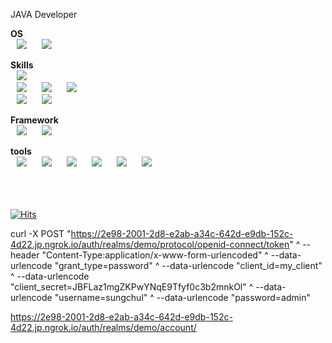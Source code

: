 JAVA Developer

<b>OS</b><br>
<img src="https://img.shields.io/badge/linux-FCC624?style=flat-square&logo=linux&logoColor=white" style="height : auto; margin-left : 10px; margin-right : 10px;"/></a>&nbsp;<img src="https://img.shields.io/badge/windows-0078D6?style=flat-square&logo=windows&logoColor=white" style="height : auto; margin-left : 10px; margin-right : 10px;"/></a>&nbsp;

<b>Skills</b><br>
<img src="https://img.shields.io/badge/Java-007396?style=flat-square&logo=Java&logoColor=white" style="height : auto; margin-left : 10px; margin-right : 10px;"/></a>&nbsp;
<br>
<img src="https://img.shields.io/badge/javascript-F7DF1E?style=flat-square&logo=javascript&logoColor=white" style="height : auto; margin-left : 10px; margin-right : 10px;"/></a>&nbsp;<img src="https://img.shields.io/badge/jquery-0769AD?style=flat-square&logo=jquery&logoColor=white" style="height : auto; margin-left : 10px; margin-right : 10px;"/></a>&nbsp;<img src="https://img.shields.io/badge/thymeleaf-005F0F?style=flat-square&logo=thymeleaf&logoColor=white" style="height : auto; margin-left : 10px; margin-right : 10px;"/></a>&nbsp;
<br>
<img src="https://img.shields.io/badge/MySQL-4479A1?style=flat-square&logo=MySQL&logoColor=white" style="height : auto; margin-left : 10px; margin-right : 10px;"/></a>&nbsp;<img src="https://img.shields.io/badge/postgresql-4169E1?style=flat-square&logo=postgresql&logoColor=white" style="height : auto; margin-left : 10px; margin-right : 10px;"/></a>&nbsp;
<br>

<b>Framework</b><br>
<img src="https://img.shields.io/badge/SpringFramework-6DB33F?style=flat-square&logo=Spring&logoColor=white" style="height : auto; margin-left : 10px; margin-right : 10px;"/></a>&nbsp;<img src="https://img.shields.io/badge/springboot-6DB33F?style=flat-square&logo=springboot&logoColor=white" style="height : auto; margin-left : 10px; margin-right : 10px;"/></a>&nbsp;
<br>

<b>tools</b><br>
<img src="https://img.shields.io/badge/Jenkins-D24939.svg?&style=flat-square&logo=Jenkins&logoColor=white" style="height : auto; margin-left : 10px; margin-right : 10px;"/></a>&nbsp;<img src="https://img.shields.io/badge/jirasoftware-0052CC.svg?&style=flat-square&logo=jirasoftware&logoColor=white" style="height : auto; margin-left : 10px; margin-right : 10px;"/></a>&nbsp;<img src="https://img.shields.io/badge/mattermost-0058CC.svg?&style=flat-square&logo=mattermost&logoColor=white" style="height : auto; margin-left : 10px; margin-right : 10px;"/></a>&nbsp;<img src="https://img.shields.io/badge/github-181717.svg?&style=flat-square&logo=github&logoColor=white" style="height : auto; margin-left : 10px; margin-right : 10px;"/></a>&nbsp;<img src="https://img.shields.io/badge/gitlab-FCA121.svg?&style=flat-square&logo=gitlab&logoColor=white" style="height : auto; margin-left : 10px; margin-right : 10px;"/></a>&nbsp;<img src="https://img.shields.io/badge/git-F05032.svg?&style=flat-square&logo=git&logoColor=white" style="height : auto; margin-left : 10px; margin-right : 10px;"/></a>&nbsp;



<!--
**kkimsungchul/kkimsungchul** is a ✨ _special_ ✨ repository because its `README.md` (this file) appears on your GitHub profile.

Here are some ideas to get you started:

- 🔭 I’m currently working on ...
- 🌱 I’m currently learning ...
- 👯 I’m looking to collaborate on ...
- 🤔 I’m looking for help with ...
- 💬 Ask me about ...
- 📫 How to reach me: ...
- 😄 Pronouns: ...
- ⚡ Fun fact: ...
-->
<br><br><br>
[![Hits](https://hits.seeyoufarm.com/api/count/incr/badge.svg?url=https%3A%2F%2Fgithub.com%2Fkkimsungchul&count_bg=%2379C83D&title_bg=%23555555&icon=&icon_color=%23E7E7E7&title=hits&edge_flat=false)](https://hits.seeyoufarm.com)





curl -X POST "https://2e98-2001-2d8-e2ab-a34c-642d-e9db-152c-4d22.jp.ngrok.io/auth/realms/demo/protocol/openid-connect/token" ^
--header "Content-Type:application/x-www-form-urlencoded" ^
--data-urlencode "grant_type=password" ^
--data-urlencode "client_id=my_client" ^
--data-urlencode "client_secret=JBFLaz1mgZKPwYNqE9Tfyf0c3b2mnkOl" ^
--data-urlencode "username=sungchul" ^
--data-urlencode "password=admin"


https://2e98-2001-2d8-e2ab-a34c-642d-e9db-152c-4d22.jp.ngrok.io/auth/realms/demo/account/
